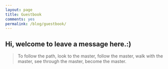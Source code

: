 ```yaml
---
layout: page
title: Guestbook
comments: yes
permalink: /blog/guestbook/
---
```

## Hi, welcome to leave a message here.:)

> To follow the path, look to the master, follow the master, walk with the master, see through the master, become the master.

